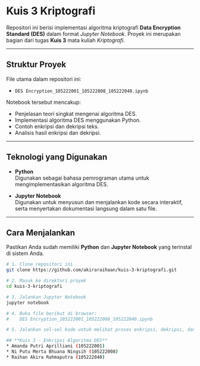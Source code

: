# Kuis 3 Kriptografi

Repositori ini berisi implementasi algoritma kriptografi **Data Encryption Standard (DES)** dalam format *Jupyter Notebook*. Proyek ini merupakan bagian dari tugas **Kuis 3** mata kuliah *Kriptografi*.

---

## Struktur Proyek

File utama dalam repositori ini:

- `DES Encryption_105222001_105222008_105222040.ipynb`

Notebook tersebut mencakup:

- Penjelasan teori singkat mengenai algoritma DES.
- Implementasi algoritma DES menggunakan Python.
- Contoh enkripsi dan dekripsi teks.
- Analisis hasil enkripsi dan dekripsi.

---

## Teknologi yang Digunakan

- **Python**  
  Digunakan sebagai bahasa pemrograman utama untuk mengimplementasikan algoritma DES.

- **Jupyter Notebook**  
  Digunakan untuk menyusun dan menjalankan kode secara interaktif, serta menyertakan dokumentasi langsung dalam satu file.

---

## Cara Menjalankan

Pastikan Anda sudah memiliki **Python** dan **Jupyter Notebook** yang terinstal di sistem Anda.

```bash
# 1. Clone repositori ini
git clone https://github.com/akiraraihaan/kuis-3-kriptografi.git

# 2. Masuk ke direktori proyek
cd kuis-3-kriptografi

# 3. Jalankan Jupyter Notebook
jupyter notebook

# 4. Buka file berikut di browser:
#    DES Encryption_105222001_105222008_105222040.ipynb

# 5. Jalankan sel-sel kode untuk melihat proses enkripsi, dekripsi, dan analisis hasilnya

## **Kuis 3 - Enkripsi Algoritma DES**
* Amanda Putri Aprilliani (105222001)
* Ni Putu Merta Bhuana Ningsih (105222008)
* Raihan Akira Rahmaputra (105222040)     
